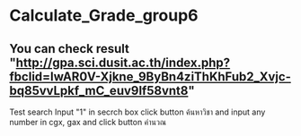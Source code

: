 # Calculate_Grade_group6
You can check result "http://gpa.sci.dusit.ac.th/index.php?fbclid=IwAR0V-Xjkne_9ByBn4ziThKhFub2_Xvjc-bq85vvLpkf_mC_euv9If58vnt8"
-------------
Test search 
Input "1" in secrch box click button ค้นหาวิชา
and input any number in cgx, gax and click button คำนวณ
